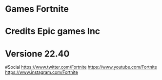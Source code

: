 # Games Fortnite
# Credits Epic games Inc
# Versione 22.40

#Social https://www.twitter.com/Fortnite  https://www.youtube.com/Fortnite https://www.instagram.com/Fortnite 

